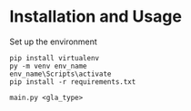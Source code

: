 # Installation and Usage
Set up the environment
```
pip install virtualenv
py -m venv env_name
env_name\Scripts\activate  
pip install -r requirements.txt
```

```
main.py <gla_type> 

```
